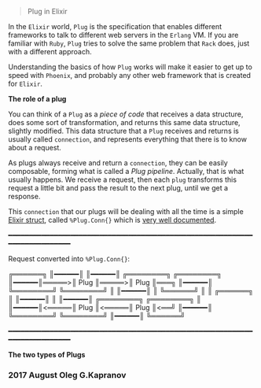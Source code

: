 > Plug in Elixir

In the ``Elixir`` world, ``Plug`` is the specification that enables
different frameworks to talk to different web servers in the ``Erlang``
VM. If you are  familiar with ``Ruby``, ``Plug`` tries to solve the same
problem that ``Rack`` does, just with a different approach.

Understanding the basics of how ``Plug`` works will make it easier to
get up to speed with ``Phoenix``,  and probably any other web framework
that is created for ``Elixir``.

**The role of a plug**

You can think of a ``Plug`` as a *piece of code* that receives a data
structure, does some sort of transformation, and returns this same data
structure, slightly modified. This data structure that a ``Plug``
receives and returns is usually called ``connection``, and represents
everything that there is to know about a request.

As plugs always receive and return a ``connection``, they can be easily
composable, forming what is called a *Plug pipeline*. Actually, that is
what usually happens. We receive a request, then each ``plug``
transforms this request a little bit and pass the result to the next
plug, until we get a response.

This ``connection`` that our plugs will be dealing with all the time is
a simple [Elixir struct][3], called ``%Plug.Conn{}`` which is [very well
documented][4].

━━━━━━━━━━━━━━━━━━━━━━━━━━━━━━━━━━━━━━━━━━━━━━━━━━━━━━━━━━━━━━━━━━━━━━━━━━

Request converted into ``%Plug.Conn{}``:

╔══════╗
║━━━━━━║
║━━━━━━║      ╔════════╗      ╔════════╗
║━━━━━━║═════>║  Plug  ║═════>║  Plug  ║═══╗
║━━━━━━║      ╚════════╝      ╚════════╝   ║
║━━━━━━║                                   ║
╚══════╝                                   ║
                                           ║
╔══════╗                                   ║
║━━━━━━║                                   ║
║━━━━━━║      ╔════════╗      ╔════════╗   ║
║━━━━━━║<═════║  Plug  ║<═════║  Plug  ║<══╝
║━━━━━━║      ╚════════╝      ╚════════╝
║━━━━━━║
╚══════╝

━━━━━━━━━━━━━━━━━━━━━━━━━━━━━━━━━━━━━━━━━━━━━━━━━━━━━━━━━━━━━━━━━━━━━━━━━━

**The two types of Plugs**


### 2017 August Oleg G.Kapranov

[1]: http://www.brianstorti.com/getting-started-with-plug-elixir/
[2]: https://habrahabr.ru/post/306334/
[3]: http://elixir-lang.org/getting-started/structs.html
[4]: https://hexdocs.pm/plug/Plug.Conn.html
